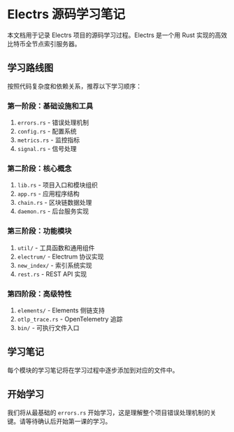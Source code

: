 # Electrs 源码学习笔记

本文档用于记录 Electrs 项目的源码学习过程。Electrs 是一个用 Rust 实现的高效比特币全节点索引服务器。

## 学习路线图

按照代码复杂度和依赖关系，推荐以下学习顺序：

### 第一阶段：基础设施和工具
1. `errors.rs` - 错误处理机制
2. `config.rs` - 配置系统
3. `metrics.rs` - 监控指标
4. `signal.rs` - 信号处理

### 第二阶段：核心概念
1. `lib.rs` - 项目入口和模块组织
2. `app.rs` - 应用程序结构
3. `chain.rs` - 区块链数据处理
4. `daemon.rs` - 后台服务实现

### 第三阶段：功能模块
1. `util/` - 工具函数和通用组件
2. `electrum/` - Electrum 协议实现
3. `new_index/` - 索引系统实现
4. `rest.rs` - REST API 实现

### 第四阶段：高级特性
1. `elements/` - Elements 侧链支持
2. `otlp_trace.rs` - OpenTelemetry 追踪
3. `bin/` - 可执行文件入口

## 学习笔记
每个模块的学习笔记将在学习过程中逐步添加到对应的文件中。

## 开始学习
我们将从最基础的 `errors.rs` 开始学习，这是理解整个项目错误处理机制的关键。请等待确认后开始第一课的学习。
